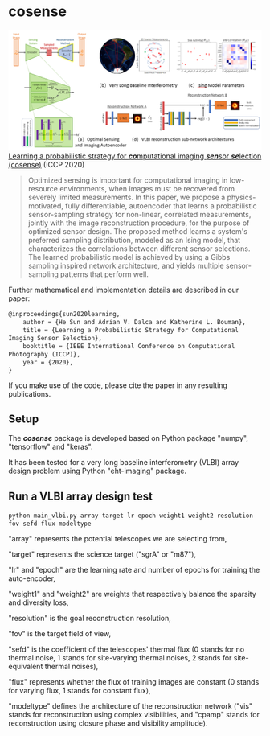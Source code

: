 # cosense
![overview image](https://github.com/HeSunPU/CO-SENSE/blob/master/assets/overview_posci.PNG)
[Learning a probabilistic strategy for ***co***mputational imaging ***sen***sor ***se***lection (cosense)](https://arxiv.org/abs/2003.10424) (ICCP 2020)
> Optimized sensing is important for computational imaging in low-resource environments, when images must be recovered from severely limited measurements. In this paper, we propose a physics-motivated, fully  differentiable, autoencoder that learns a probabilistic sensor-sampling strategy for non-linear, correlated measurements, jointly with the image reconstruction procedure, for the purpose of optimized sensor design. The proposed method learns a system's preferred sampling distribution, modeled as an Ising model, that characterizes the correlations between different sensor selections. The learned probabilistic model is achieved by using a Gibbs sampling inspired network architecture, and yields multiple sensor-sampling patterns that perform well.

Further mathematical and implementation details are described in our paper:
```
@inproceedings{sun2020learning,
    author = {He Sun and Adrian V. Dalca and Katherine L. Bouman},
    title = {Learning a Probabilistic Strategy for Computational Imaging Sensor Selection},
    booktitle = {IEEE International Conference on Computational Photography (ICCP)},
    year = {2020},
}
```
If you make use of the code, please cite the paper in any resulting publications.

## Setup
The ***cosense*** package is developed based on Python package "numpy", "tensorflow" and "keras".

It has been tested for a very long baseline interferometry (VLBI) array design problem using Python "eht-imaging" package.

## Run a VLBI array design test
```
python main_vlbi.py array target lr epoch weight1 weight2 resolution fov sefd flux modeltype
```
"array" represents the potential telescopes we are selecting from, 

"target" represents the science target ("sgrA" or "m87"), 

"lr" and "epoch" are the learning rate and number of epochs for training the auto-encoder, 

"weight1" and "weight2" are weights that respectively balance the sparsity and diversity loss, 

"resolution" is the goal reconstruction resolution, 

"fov" is the target field of view, 

"sefd" is the coefficient of the telescopes' thermal flux (0 stands for no thermal noise, 1 stands for site-varying thermal noises, 2 stands for site-equivalent thermal noises), 

"flux" represents whether the flux of training images are constant (0 stands for varying flux, 1 stands for constant flux),

"modeltype" defines the architecture of the reconstruction network ("vis" stands for reconstruction using complex visibilities, and "cpamp" stands for reconstruction using closure phase and visibility amplitude).

